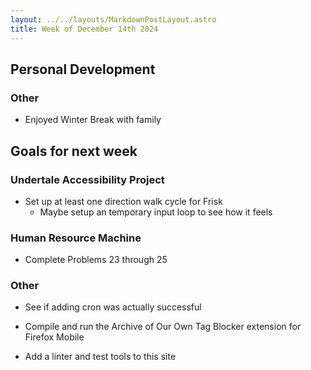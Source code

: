 ```yaml
---
layout: ../../layouts/MarkdownPostLayout.astro
title: Week of December 14th 2024
---
```


## Personal Development

### Other 

- Enjoyed Winter Break with family 

## Goals for next week 

### Undertale Accessibility Project

- Set up at least one direction walk cycle for Frisk
  - Maybe setup an temporary input loop to see how it feels 

### Human Resource Machine

- Complete Problems 23 through 25 

### Other 

- See if adding cron was actually successful 

- Compile and run the Archive of Our Own Tag Blocker extension for Firefox Mobile

- Add a linter and test tools to this site 